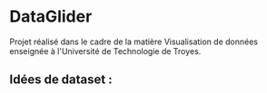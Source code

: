# DataGlider
Projet réalisé dans le cadre de la matière Visualisation de données enseignée à l'Université de Technologie de Troyes.

## Idées de dataset :
